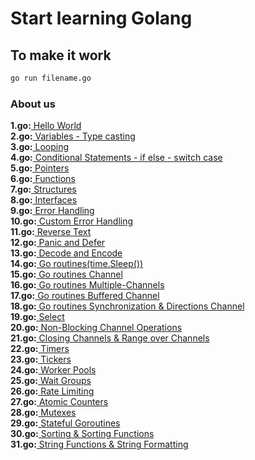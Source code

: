# Start learning Golang

## To make it work 
```sh
go run filename.go
```

### About us

<b>1.go:</b><a href="https://github.com/kildisismail/go-samples/blob/main/1.go"> Hello World </a><br>
<b>2.go:</b><a href="https://github.com/kildisismail/go-samples/blob/main/2.go"> Variables - Type casting </a><br>
<b>3.go:</b><a href="https://github.com/kildisismail/go-samples/blob/main/3.go"> Looping </a><br>
<b>4.go:</b><a href="https://github.com/kildisismail/go-samples/blob/main/4.go"> Conditional Statements - if else - switch case </a><br>
<b>5.go:</b><a href="https://github.com/kildisismail/go-samples/blob/main/5.go"> Pointers </a><br>
<b>6.go:</b><a href="https://github.com/kildisismail/go-samples/blob/main/6.go"> Functions </a><br>
<b>7.go:</b><a href="https://github.com/kildisismail/go-samples/blob/main/7.go"> Structures </a><br>
<b>8.go:</b><a href="https://github.com/kildisismail/go-samples/blob/main/8.go"> Interfaces </a><br>
<b>9.go:</b><a href="https://github.com/kildisismail/go-samples/blob/main/9.go"> Error Handling </a><br>
<b>10.go:</b><a href="https://github.com/kildisismail/go-samples/blob/main/10.go"> Custom Error Handling </a><br>
<b>11.go:</b><a href="https://github.com/kildisismail/go-samples/blob/main/11.go"> Reverse Text </a><br/>
<b>12.go:</b><a href="https://github.com/kildisismail/go-samples/blob/main/12.go"> Panic and Defer </a><br/>
<b>13.go:</b><a href="https://github.com/kildisismail/go-samples/blob/main/13.go"> Decode and Encode </a><br/>
<b>14.go:</b><a href="https://github.com/kildisismail/go-samples/blob/main/14.go"> Go routines(time.Sleep()) </a><br/>
<b>15.go:</b><a href="https://github.com/kildisismail/go-samples/blob/main/15.go"> Go routines Channel </a><br/>
<b>16.go:</b><a href="https://github.com/kildisismail/go-samples/blob/main/16.go"> Go routines Multiple-Channels </a><br/>
<b>17.go:</b><a href="https://github.com/kildisismail/go-samples/blob/main/17.go"> Go routines Buffered Channel </a><br/>
<b>18.go:</b><a href="https://github.com/kildisismail/go-samples/blob/main/18.go"> Go routines Synchronization & Directions Channel </a><br/>
<b>19.go:</b><a href="https://github.com/kildisismail/go-samples/blob/main/19.go"> Select </a><br/>
<b>20.go:</b><a href="https://github.com/kildisismail/go-samples/blob/main/20.go"> Non-Blocking Channel Operations </a><br/>
<b>21.go:</b><a href="https://github.com/kildisismail/go-samples/blob/main/21.go"> Closing Channels & Range over Channels </a><br/>
<b>22.go:</b><a href="https://github.com/kildisismail/go-samples/blob/main/22.go"> Timers </a><br/>
<b>23.go:</b><a href="https://github.com/kildisismail/go-samples/blob/main/23.go"> Tickers </a><br/>
<b>24.go:</b><a href="https://github.com/kildisismail/go-samples/blob/main/24.go"> Worker Pools </a><br/>
<b>25.go:</b><a href="https://github.com/kildisismail/go-samples/blob/main/25.go"> Wait Groups </a><br/>
<b>26.go:</b><a href="https://github.com/kildisismail/go-samples/blob/main/26.go"> Rate Limiting </a><br/>
<b>27.go:</b><a href="https://github.com/kildisismail/go-samples/blob/main/27.go"> Atomic Counters </a><br/>
<b>28.go:</b><a href="https://github.com/kildisismail/go-samples/blob/main/28.go"> Mutexes </a><br/>
<b>29.go:</b><a href="https://github.com/kildisismail/go-samples/blob/main/29.go"> Stateful Goroutines </a><br/>
<b>30.go:</b><a href="https://github.com/kildisismail/go-samples/blob/main/30.go"> Sorting & Sorting Functions </a><br/>
<b>31.go:</b><a href="https://github.com/kildisismail/go-samples/blob/main/31.go"> String Functions & String Formatting </a><br/>